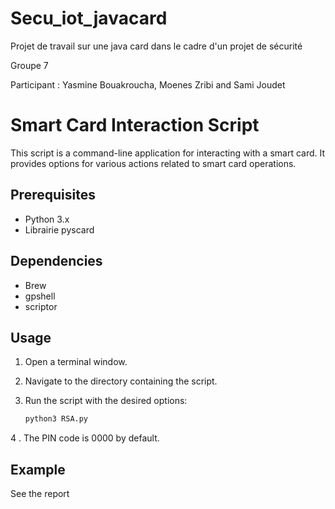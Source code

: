 # Secu_iot_javacard
Projet de travail sur une java card dans le cadre d'un projet de sécurité

Groupe 7

Participant : Yasmine Bouakroucha, Moenes Zribi and Sami Joudet 

# Smart Card Interaction Script

This script is a command-line application for interacting with a smart card. It provides options for various actions related to smart card operations.

## Prerequisites

- Python 3.x
- Librairie pyscard

## Dependencies

- Brew
- gpshell
- scriptor

## Usage

1. Open a terminal window.

2. Navigate to the directory containing the script.

3. Run the script with the desired options:

    ```bash
    python3 RSA.py 
    ```
4 . The PIN code is 0000 by default.


## Example

See the report

